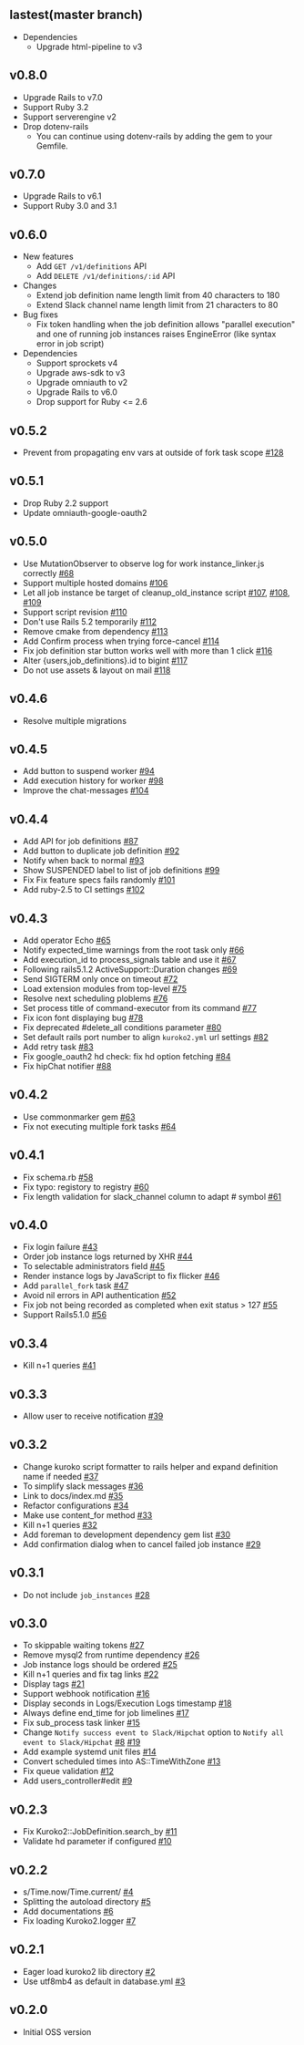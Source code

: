 ## lastest(master branch)
- Dependencies
    - Upgrade html-pipeline to v3

## v0.8.0
- Upgrade Rails to v7.0
- Support Ruby 3.2
- Support serverengine v2
- Drop dotenv-rails
    - You can continue using dotenv-rails by adding the gem to your Gemfile.

## v0.7.0
- Upgrade Rails to v6.1
- Support Ruby 3.0 and 3.1

## v0.6.0
- New features
    - Add `GET /v1/definitions` API
    - Add `DELETE /v1/definitions/:id` API
- Changes
    - Extend job definition name length limit from 40 characters to 180
    - Extend Slack channel name length limit from 21 characters to 80
- Bug fixes
    - Fix token handling when the job definition allows "parallel execution" and one of running job instances raises EngineError (like syntax error in job script)
- Dependencies
    - Support sprockets v4
    - Upgrade aws-sdk to v3
    - Upgrade omniauth to v2
    - Upgrade Rails to v6.0
    - Drop support for Ruby <= 2.6

## v0.5.2
- Prevent from propagating env vars at outside of fork task scope [#128](https://github.com/cookpad/kuroko2/pull/128)

## v0.5.1
- Drop Ruby 2.2 support
- Update omniauth-google-oauth2

## v0.5.0

- Use MutationObserver to observe log for work instance_linker.js correctly [#68](https://github.com/cookpad/kuroko2/pull/68)
- Support multiple hosted domains [#106](https://github.com/cookpad/kuroko2/pull/106)
- Let all job instance be target of cleanup_old_instance script [#107](https://github.com/cookpad/kuroko2/pull/107), [#108](https://github.com/cookpad/kuroko2/pull/108), [#109](https://github.com/cookpad/kuroko2/pull/109)
- Support script revision [#110](https://github.com/cookpad/kuroko2/pull/110)
- Don't use Rails 5.2 temporarily [#112](https://github.com/cookpad/kuroko2/pull/112)
- Remove cmake from dependency [#113](https://github.com/cookpad/kuroko2/pull/113)
- Add Confirm process when trying force-cancel [#114](https://github.com/cookpad/kuroko2/pull/114)
- Fix job definition star button works well with more than 1 click [#116](https://github.com/cookpad/kuroko2/pull/116)
- Alter {users,job_definitions}.id to bigint [#117](https://github.com/cookpad/kuroko2/pull/117)
- Do not use assets & layout on mail [#118](https://github.com/cookpad/kuroko2/pull/118)

## v0.4.6

- Resolve multiple migrations

## v0.4.5

- Add button to suspend worker [#94](https://github.com/cookpad/kuroko2/pull/94)
- Add execution history for worker [#98](https://github.com/cookpad/kuroko2/pull/98)
- Improve the chat-messages [#104](https://github.com/cookpad/kuroko2/pull/104)

## v0.4.4

- Add API for job definitions [#87](https://github.com/cookpad/kuroko2/pull/87)
- Add button to duplicate job definition [#92](https://github.com/cookpad/kuroko2/pull/92)
- Notify when back to normal [#93](https://github.com/cookpad/kuroko2/pull/93)
- Show SUSPENDED label to list of job definitions [#99](https://github.com/cookpad/kuroko2/pull/99)
- Fix Fix feature specs fails randomly [#101](https://github.com/cookpad/kuroko2/pull/101)
- Add ruby-2.5 to CI settings [#102](https://github.com/cookpad/kuroko2/pull/102)

## v0.4.3

- Add operator Echo [#65](https://github.com/cookpad/kuroko2/pull/65)
- Notify expected_time warnings from the root task only [#66](https://github.com/cookpad/kuroko2/pull/66)
- Add execution_id to process_signals table and use it [#67](https://github.com/cookpad/kuroko2/pull/67)
- Following rails5.1.2 ActiveSupport::Duration changes [#69](https://github.com/cookpad/kuroko2/pull/69)
- Send SIGTERM only once on timeout  [#72](https://github.com/cookpad/kuroko2/pull/72)
- Load extension modules from top-level [#75](https://github.com/cookpad/kuroko2/pull/75)
- Resolve next scheduling ploblems  [#76](https://github.com/cookpad/kuroko2/pull/76)
- Set process title of command-executor from its command [#77](https://github.com/cookpad/kuroko2/pull/77)
- Fix icon font displaying bug [#78](https://github.com/cookpad/kuroko2/pull/78)
- Fix deprecated #delete_all conditions parameter [#80](https://github.com/cookpad/kuroko2/pull/80)
- Set default rails port number to align `kuroko2.yml` url settings [#82](https://github.com/cookpad/kuroko2/pull/82)
- Add retry task [#83](https://github.com/cookpad/kuroko2/pull/83)
- Fix google_oauth2 hd check: fix hd option fetching [#84](https://github.com/cookpad/kuroko2/pull/84)
- Fix hipChat notifier [#88](https://github.com/cookpad/kuroko2/pull/88)

## v0.4.2

- Use commonmarker gem [#63](https://github.com/cookpad/kuroko2/pull/63)
- Fix not executing multiple fork tasks [#64](https://github.com/cookpad/kuroko2/pull/64)

## v0.4.1

- Fix schema.rb  [#58](https://github.com/cookpad/kuroko2/pull/58)
- Fix typo: registory to registry [#60](https://github.com/cookpad/kuroko2/pull/60)
- Fix length validation for slack_channel column to adapt # symbol [#61](https://github.com/cookpad/kuroko2/pull/61)

## v0.4.0

- Fix login failure [#43](https://github.com/cookpad/kuroko2/pull/43)
- Order job instance logs returned by XHR [#44](https://github.com/cookpad/kuroko2/pull/44)
- To selectable administrators field [#45](https://github.com/cookpad/kuroko2/pull/45)
- Render instance logs by JavaScript to fix flicker [#46](https://github.com/cookpad/kuroko2/pull/46)
- Add `parallel_fork` task [#47](https://github.com/cookpad/kuroko2/pull/47)
- Avoid nil errors in API authentication [#52](https://github.com/cookpad/kuroko2/pull/52)
- Fix job not being recorded as completed when exit status > 127 [#55](https://github.com/cookpad/kuroko2/pull/55)
- Support Rails5.1.0 [#56](https://github.com/cookpad/kuroko2/pull/56)

## v0.3.4

- Kill n+1 queries [#41](https://github.com/cookpad/kuroko2/pull/41)

## v0.3.3

- Allow user to receive notification [#39](https://github.com/cookpad/kuroko2/pull/39)

## v0.3.2

- Change kuroko script formatter to rails helper and expand definition name if needed [#37](https://github.com/cookpad/kuroko2/pull/37)
- To simplify slack messages [#36](https://github.com/cookpad/kuroko2/pull/36)
- Link to docs/index.md [#35](https://github.com/cookpad/kuroko2/pull/35)
- Refactor configurations [#34](https://github.com/cookpad/kuroko2/pull/34)
- Make use content_for method [#33](https://github.com/cookpad/kuroko2/pull/33)
- Kill n+1 queries [#32](https://github.com/cookpad/kuroko2/pull/32)
- Add foreman to development dependency gem list [#30](https://github.com/cookpad/kuroko2/pull/30)
- Add confirmation dialog when to cancel failed job instance [#29](https://github.com/cookpad/kuroko2/pull/29)

## v0.3.1

- Do not include `job_instances` [#28](https://github.com/cookpad/kuroko2/pull/28)

## v0.3.0

- To skippable waiting tokens [#27](https://github.com/cookpad/kuroko2/pull/27)
- Remove mysql2 from runtime dependency [#26](https://github.com/cookpad/kuroko2/pull/26)
- Job instance logs should be ordered [#25](https://github.com/cookpad/kuroko2/pull/25)
- Kill n+1 queries and fix tag links [#22](https://github.com/cookpad/kuroko2/pull/22)
- Display tags [#21](https://github.com/cookpad/kuroko2/pull/21)
- Support webhook notification [#16](https://github.com/cookpad/kuroko2/pull/16)
- Display seconds in Logs/Execution Logs timestamp [#18](https://github.com/cookpad/kuroko2/pull/18)
- Always define end_time for job limelines [#17](https://github.com/cookpad/kuroko2/pull/17)
- Fix sub_process task linker [#15](https://github.com/cookpad/kuroko2/pull/15)
- Change `Notify success event to Slack/Hipchat` option to `Notify all event to Slack/Hipchat` [#8](https://github.com/cookpad/kuroko2/pull/8) [#19](https://github.com/cookpad/kuroko2/pull/19)
- Add example systemd unit files [#14](https://github.com/cookpad/kuroko2/pull/14)
- Convert scheduled times into AS::TimeWithZone [#13](https://github.com/cookpad/kuroko2/pull/13)
- Fix queue validation [#12](https://github.com/cookpad/kuroko2/pull/12)
- Add users_controller#edit [#9](https://github.com/cookpad/kuroko2/pull/9)

## v0.2.3
- Fix Kuroko2::JobDefinition.search_by [#11](https://github.com/cookpad/kuroko2/pull/11)
- Validate hd parameter if configured [#10](https://github.com/cookpad/kuroko2/pull/10)

## v0.2.2
- s/Time.now/Time.current/ [#4](https://github.com/cookpad/kuroko2/pull/4)
- Splitting the autoload directory [#5](https://github.com/cookpad/kuroko2/pull/5)
- Add documentations [#6](https://github.com/cookpad/kuroko2/pull/6)
- Fix loading Kuroko2.logger [#7](https://github.com/cookpad/kuroko2/pull/7)

## v0.2.1
- Eager load kuroko2 lib directory [#2](https://github.com/cookpad/kuroko2/pull/2)
- Use utf8mb4 as default in database.yml [#3](https://github.com/cookpad/kuroko2/pull/3)

## v0.2.0
- Initial OSS version
